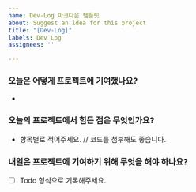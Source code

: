 ```yaml
---
name: Dev-Log 마크다운 템플릿
about: Suggest an idea for this project
title: "[Dev-Log]"
labels: Dev Log
assignees: ''

---
```


### 오늘은 어떻게 프로젝트에 기여했나요?
* 
### 오늘의 프로젝트에서 힘든 점은 무엇인가요?
* 항목별로 적어주세요.
// 코드를 첨부해도 좋습니다.

### 내일은 프로젝트에 기여하기 위해 무엇을 해야 하나요?

- [ ]  Todo 형식으로 기록해주세요.
